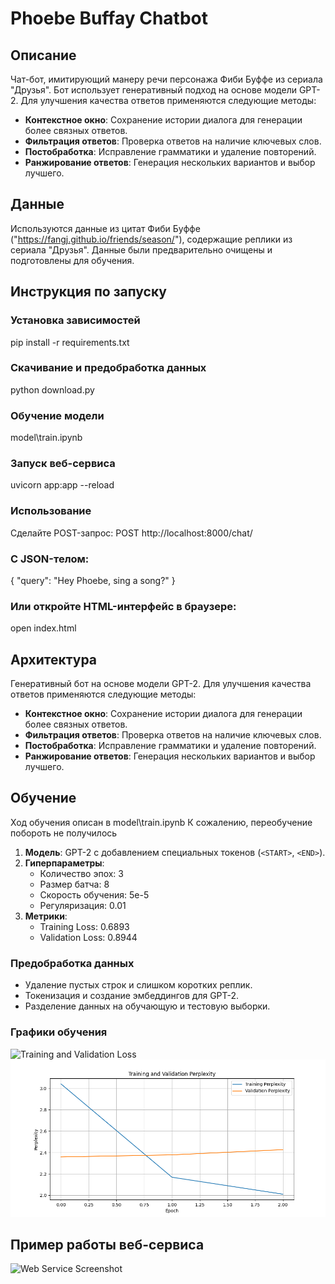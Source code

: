 # Phoebe Buffay Chatbot

## Описание
Чат-бот, имитирующий манеру речи персонажа Фиби Буффе из сериала "Друзья". Бот использует генеративный подход на основе модели GPT-2. Для улучшения качества ответов применяются следующие методы:
- **Контекстное окно**: Сохранение истории диалога для генерации более связных ответов.
- **Фильтрация ответов**: Проверка ответов на наличие ключевых слов.
- **Постобработка**: Исправление грамматики и удаление повторений.
- **Ранжирование ответов**: Генерация нескольких вариантов и выбор лучшего.

## Данные
Используются данные из цитат Фиби Буффе ("https://fangj.github.io/friends/season/"), содержащие реплики из сериала "Друзья". Данные были предварительно очищены и подготовлены для обучения.

## Инструкция по запуску

### Установка зависимостей
pip install -r requirements.txt
### Скачивание и предобработка данных
python download.py
### Обучение модели
model\train.ipynb
### Запуск веб-сервиса
uvicorn app:app --reload
### Использование
Сделайте POST-запрос:
POST http://localhost:8000/chat/
### С JSON-телом:
{
  "query": "Hey Phoebe, sing a song?"
}
### Или откройте HTML-интерфейс в браузере:
open index.html

## Архитектура
Генеративный бот на основе модели GPT-2. Для улучшения качества ответов применяются следующие методы:
- **Контекстное окно**: Сохранение истории диалога для генерации более связных ответов.
- **Фильтрация ответов**: Проверка ответов на наличие ключевых слов.
- **Постобработка**: Исправление грамматики и удаление повторений.
- **Ранжирование ответов**: Генерация нескольких вариантов и выбор лучшего.

## Обучение
Ход обучения описан в model\train.ipynb
К сожалению, переобучение побороть не получилось

1. **Модель**: GPT-2 с добавлением специальных токенов (`<START>`, `<END>`).
2. **Гиперпараметры**:
   - Количество эпох: 3
   - Размер батча: 8
   - Скорость обучения: 5e-5
   - Регуляризация: 0.01
3. **Метрики**:
   - Training Loss: 0.6893
   - Validation Loss: 0.8944

### Предобработка данных
- Удаление пустых строк и слишком коротких реплик.
- Токенизация и создание эмбеддингов для GPT-2.
- Разделение данных на обучающую и тестовую выборки.

### Графики обучения
![Training and Validation Loss](./model/model/training_loss.png)
![Training and Validation Perplexity](./model/model/training_perplexity.png)


## Пример работы веб-сервиса
![Web Service Screenshot](./screenshots/web_service.png)


